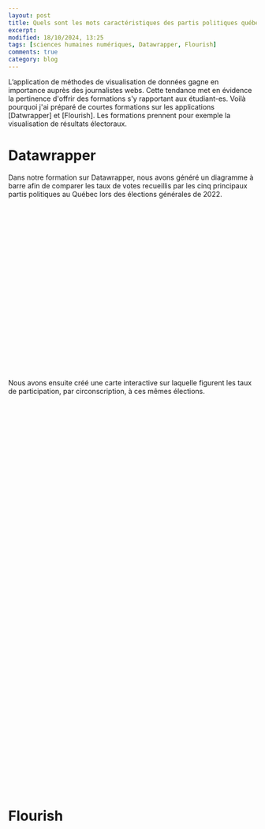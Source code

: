 ```yaml
---
layout: post
title: Quels sont les mots caractéristiques des partis politiques québécois?
excerpt:
modified: 18/10/2024, 13:25
tags: [sciences humaines numériques, Datawrapper, Flourish]
comments: true
category: blog
---
```

L’application de méthodes de visualisation de données gagne en importance auprès des journalistes webs. 
Cette tendance met en évidence la pertinence d'offrir des formations s'y rapportant aux étudiant-es. Voilà pourquoi
j'ai préparé de courtes formations sur les applications [Datwrapper] et [Flourish]. Les formations prennent pour exemple la visualisation de résultats électoraux.

# Datawrapper
Dans notre formation sur Datawrapper, nous avons généré un diagramme à barre afin de comparer les taux de votes recueillis par les cinq principaux partis politiques au Québec lors des élections générales de 2022.

<div style="min-height:338px" id="datawrapper-vis-1H3tN"><script type="text/javascript" defer src="https://datawrapper.dwcdn.net/1H3tN/embed.js" charset="utf-8" data-target="#datawrapper-vis-1H3tN"></script><noscript><img src="https://datawrapper.dwcdn.net/1H3tN/full.png" alt="" /></noscript></div>

Nous avons ensuite créé une carte interactive sur laquelle figurent les taux de participation, par circonscription, à
ces mêmes élections.

<div style="min-height:784px" id="datawrapper-vis-TsNnk"><script type="text/javascript" defer src="https://datawrapper.dwcdn.net/TsNnk/embed.js" charset="utf-8" data-target="#datawrapper-vis-TsNnk"></script><noscript><img src="https://datawrapper.dwcdn.net/TsNnk/full.png" alt="" /></noscript></div>

# Flourish
